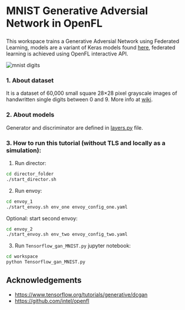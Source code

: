 
# MNIST Generative Adversial Network in OpenFL

###

This workspace trains a Generative Adversial Network using Federated Learning, models are a variant of Keras models 
found [here](https://www.tensorflow.org/tutorials/generative/dcgan), federated learning is achieved using OpenFL interactive API.

![mnist digits](http://i.ytimg.com/vi/0QI3xgXuB-Q/hqdefault.jpg "MNIST Digits")


### 1. About dataset
It is a dataset of 60,000 small square 28×28 pixel grayscale images of handwritten single digits between 0 and 9. More info at [wiki](https://en.wikipedia.org/wiki/MNIST_database).

### 2. About models
Generator and discriminator are defined in
[layers.py](./workspace/layers.py) file.


### 3. How to run this tutorial (without TLS and locally as a simulation):

1. Run director:
```sh
cd director_folder
./start_director.sh
```

2. Run envoy:
```sh
cd envoy_1
./start_envoy.sh env_one envoy_config_one.yaml
```

Optional: start second envoy:
```sh
cd envoy_2
./start_envoy.sh env_two envoy_config_two.yaml
```

3. Run `Tensorflow_gan_MNIST.py` jupyter notebook:
```sh
cd workspace
python Tensorflow_gan_MNIST.py
```


## Acknowledgements

* https://www.tensorflow.org/tutorials/generative/dcgan
* https://github.com/intel/openfl
